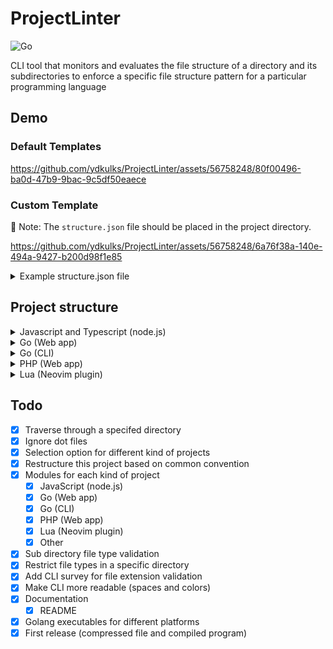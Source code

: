# ProjectLinter

![Go](https://img.shields.io/badge/Go-00ADD8?style=for-the-badge&logo=go&logoColor=white)

CLI tool that monitors and evaluates the file structure of a directory and its
subdirectories to enforce a specific file structure pattern for a particular
programming language

## Demo

### Default Templates

https://github.com/ydkulks/ProjectLinter/assets/56758248/80f00496-ba0d-47b9-9bac-9c5df50eaece

### Custom Template

📄 Note: The `structure.json` file should be placed in the project directory.

https://github.com/ydkulks/ProjectLinter/assets/56758248/6a76f38a-140e-494a-9427-b200d98f1e85

<details>

<summary>
  Example structure.json file
</summary>

```json
// structure.json
{
	"IgnoreDir": {
		".git",
		"node_modules",
		".next",
	},
	"RootFiles": {
		"package.json",
		"package-lock.json",
		"tailwind.config.js",
		"tailwind.config.ts",
		"tsconfig.json",
		"tslint.json",
		"webpack.config.js",
		"yarn.lock",
		"postcss.config.js",
		".eslintrc.json",
		"LICENSE",
		"README.md",
		"CODE_OF_CONDUCT.md",
		".env",
		".env.local",
		".gitignore",
		"app.js",
	},
	"RootDirs": {
		"public",
		"src",
		"tests",
		"config",
		"typings",
	},
	"NonRootFiles": {
		// JS
		"config/database.js",
		"config/routes.js",
		"config/environment.js",
		// TS
		"config/constants.ts",
		"config/routes.ts",
	},
	"NonRootDirs": {
		// JS
		"src/controllers",
		"src/models",
		"src/routes",
		"src/views",
		// TS
		"src/components",
		"src/containers",
		"src/services",
		"src/styles",
		"src/assets",
		"config/env",
		"config/",
	},
	"DirectoryFileExtensions": {
		"public": {
			".html":true,
			".js":true,
			".css":true,
		},
		"src": {
			".ts":true,
		},
	},
}
```

</details>

## Project structure

<details>

<summary>
  Javascript and Typescript (node.js)
</summary>

```txt
my-node-app/
  ├── node_modules/        (Dependencies installed via npm)
  ├── public/              (Static files like HTML, CSS, client-side JavaScript)
  ├── src/                 (Source code)
  │   ├── controllers/     (Route handlers)
  │   ├── models/          (Database models)
  │   ├── routes/          (Express.js route definitions)
  │   ├── views/           (Template files, if using a template engine)
  ├── config/              (Configuration files)
  │   ├── database.js      (Database configuration)
  │   ├── routes.js        (Route configuration)
  │   ├── environment.js   (Environment-specific settings)
  ├── tests/               (Test files)
  ├── package.json         (Node.js package configuration)
  ├── package-lock.json    (Dependency lock file)
  ├── .gitignore           (Git ignore rules)
  ├── .env                 (Environment variables, not in version control)
  ├── app.js               (Main application file)
  ├── README.md            (Documentation)

```

```text
my-typescript-project/
  ├── node_modules/        (Dependencies installed via npm or yarn)
  ├── src/                 (Source code)
  │   ├── components/      (Reusable UI components)
  │   ├── containers/      (Higher-level components that manage state)
  │   ├── services/        (API services, utilities, and helpers)
  │   ├── styles/          (CSS or SCSS files)
  │   ├── assets/          (Static assets like images)
  ├── public/              (Publicly accessible files, e.g., index.html)
  ├── tests/               (Test files)
  ├── config/              (Configuration files)
  │   ├── env/             (Environment-specific configuration)
  │   ├── constants.ts     (Application constants)
  │   ├── routes.ts        (Route definitions)
  ├── typings/             (Custom type definitions, if needed)
  ├── .gitignore           (Git ignore rules)
  ├── tsconfig.json        (TypeScript configuration)
  ├── package.json         (Node.js package configuration)
  ├── package-lock.json    (Dependency lock file)
  ├── README.md            (Documentation)

```

</details>

<details>

<summary>
 Go (Web app)
</summary>

```txt
my-go-web-app/
  ├── assets/            (Static assets like CSS, JavaScript, and images)
  ├── templates/         (HTML templates if not using a frontend framework)
  ├── cmd/               (Application entry points)
  │   ├── main.go        (Main application entry point)
  ├── internal/          (Internal application packages)
  │   ├── handlers/     (HTTP request handlers)
  │   ├── models/       (Data models)
  │   ├── middleware/   (HTTP middleware)
  │   ├── config/       (Application configuration)
  ├── pkg/               (Reusable packages)
  ├── vendor/            (Vendor directory for dependencies - if not using Go Modules)
  ├── go.mod             (Go module file)
  ├── go.sum             (Dependency checksum file)
  ├── .gitignore         (Git ignore rules)
  ├── README.md          (Documentation)

```

</details>

<details>
<summary>
 Go (CLI)
</summary>

```txt
my-go-cli/
  ├── cmd/               (Application entry points)
  │   ├── mycli/         (CLI application source code)
  │   │   ├── main.go    (Main CLI application entry point)
  ├── internal/          (Internal application packages)
  ├── pkg/               (Reusable packages)
  ├── vendor/            (Vendor directory for dependencies - if not using Go Modules)
  ├── go.mod             (Go module file)
  ├── go.sum             (Dependency checksum file)
  ├── .gitignore         (Git ignore rules)
  ├── README.md          (Documentation)

```

</details>

<details>

<summary>
 PHP (Web app)
</summary>

```txt
my-php-web-app/
  ├── app/
  │   ├── Controllers/     (Controller classes)
  │   ├── Models/          (Model classes)
  │   ├── Views/           (View templates)
  ├── config/              (Application configuration)
  │   ├── database.php     (Database configuration)
  ├── public/              (Publicly accessible files, e.g., index.php, assets)
  ├── resources/           (Non-public resources like language files or raw assets)
  ├── routes/              (Route definitions)
  ├── tests/               (Test files)
  ├── vendor/              (Composer dependencies)
  ├── .env                 (Environment-specific settings)
  ├── .gitignore           (Git ignore rules)
  ├── composer.json        (Composer configuration)
  ├── composer.lock        (Composer lock file)
  ├── README.md            (Documentation)

```

</details>

<details>

<summary>
 Lua (Neovim plugin)
</summary>

```txt
my-neovim-plugin/
  ├── plugin/            (Your plugin's main Lua file)
  ├── lua/               (Additional Lua code, organized by functionality)
  │   ├── my_plugin.lua  (Your plugin's main Lua code)
  │   ├── commands.lua   (Neovim commands)
  │   ├── mappings.lua   (Key mappings)
  │   ├── utils.lua      (Utility functions)
  ├── doc/               (Documentation for your plugin)
  ├── test/              (Test files for your plugin)
  ├── README.md          (Plugin documentation)

```

</details>

## Todo

- [x] Traverse through a specifed directory
- [x] Ignore dot files
- [x] Selection option for different kind of projects
- [x] Restructure this project based on common convention
- [x] Modules for each kind of project
  - [x] JavaScript (node.js)
  - [x] Go (Web app)
  - [x] Go (CLI)
  - [x] PHP (Web app)
  - [x] Lua (Neovim plugin)
  - [x] Other
- [x] Sub directory file type validation
- [x] Restrict file types in a specific directory
- [x] Add CLI survey for file extension validation
- [x] Make CLI more readable (spaces and colors)
- [x] Documentation
  - [x] README
- [x] Golang executables for different platforms
- [x] First release (compressed file and compiled program)
